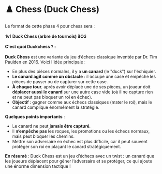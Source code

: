 # ♟️ Chess (Duck Chess)

Le format de cette phase 4 pour chess sera :\
\
**1v1 Duck Chess (arbre de tournois) BO3**\
\
**C'est quoi Duckchess ? :** \
\
**Duck Chess** est une variante du jeu d’échecs classique inventée par Dr. Tim Paulden en 2016. Voici l'idée principale :

* En plus des pièces normales, il y a **un canard** (le "duck") sur l'échiquier.
* **Le canard agit comme un obstacle** : il occupe une case et empêche les pièces de passer ou de capturer sur cette case.
* **À chaque tour**, après avoir déplacé une de ses pièces, un joueur doit **déplacer aussi le canard** sur une autre case vide (où il ne capture rien et ne peut pas bloquer un roi en échec).
* **Objectif** : gagner comme aux échecs classiques (mater le roi), mais le canard complique énormément la stratégie.

**Quelques points importants** :

* Le canard ne peut **jamais être capturé**.
* Il **n’empêche pas** les roques, les promotions ou les échecs normaux, mais peut bloquer les chemins.
* Mettre son adversaire en échec est plus difficile, car il peut souvent protéger son roi en plaçant le canard stratégiquement.

**En résumé** : Duck Chess est un jeu d’échecs avec un twist : un canard que les joueurs déplacent pour gêner l’adversaire et se protéger, ce qui ajoute une énorme dimension tactique !
